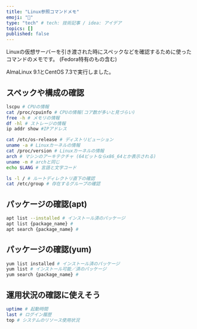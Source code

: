 ```yaml
---
title: "Linux参照コマンドメモ"
emoji: "👀"
type: "tech" # tech: 技術記事 / idea: アイデア
topics: []
published: false
---
```

Linuxの仮想サーバーを引き渡された時にスペックなどを確認するために使ったコマンドのメモです。
(Fedora特有のもの含む)

AlmaLinux 9.1とCentOS 7.3で実行しました。

## スペックや構成の確認

```bash
lscpu # CPUの情報
cat /proc/cpuinfo # CPUの情報(コア数が多いと見づらい)
free -h # メモリの情報
df -hl # ストレージの情報
ip addr show #IPアドレス

cat /etc/os-release # ディストリビューション
uname -a # Linuxカーネルの情報
cat /proc/version # Linuxカーネルの情報
arch # マシンのアーキテクチャ (64ビットならx86_64とか表示される)
uname -m # archと同じ
echo $LANG # 言語と文字コード

ls -l / # ルートディレクトリ直下の確認
cat /etc/group # 存在するグループの確認
```

## パッケージの確認(apt)

```bash
apt list --installed # インストール済のパッケージ
apt list {package_name} #
apt search {package_name} # 
```

## パッケージの確認(yum)

```bash
yum list installed # インストール済のパッケージ
yum list # インストール可能／済のパッケージ
yum search {package_name} #
```

## 運用状況の確認に使えそう

```bash
uptime # 起動時間
last # ログイン履歴
top # システムのリソース使用状況
```
